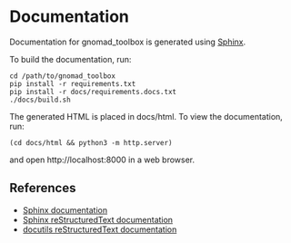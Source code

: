 # Documentation

Documentation for gnomad_toolbox is generated using [Sphinx](https://www.sphinx-doc.org/en/master/).

To build the documentation, run:

```
cd /path/to/gnomad_toolbox
pip install -r requirements.txt
pip install -r docs/requirements.docs.txt
./docs/build.sh
```

The generated HTML is placed in docs/html. To view the documentation, run:

```
(cd docs/html && python3 -m http.server)
```

and open http://localhost:8000 in a web browser.

## References

- [Sphinx documentation](https://www.sphinx-doc.org/en/master/)
- [Sphinx reStructuredText documentation](https://www.sphinx-doc.org/en/master/usage/restructuredtext/index.html)
- [docutils reStructuredText documentation](https://docutils.sourceforge.io/rst.html)
